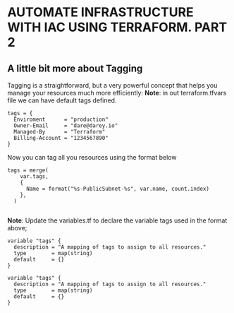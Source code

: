 # AUTOMATE INFRASTRUCTURE WITH IAC USING TERRAFORM. PART 2

## A little bit more about Tagging

Tagging is a straightforward, but a very powerful concept that helps you manage your resources much more efficiently:
<strong>Note</strong>:  in out terraform.tfvars file we can have default tags defined.

```
tags = {
  Enviroment      = "production" 
  Owner-Email     = "dare@darey.io"
  Managed-By      = "Terraform"
  Billing-Account = "1234567890"
}

```

Now you can tag all you resources using the format below

```
tags = merge(
    var.tags,
    {
      Name = format("%s-PublicSubnet-%s", var.name, count.index)
    },
  )
  
```
<strong>Note</strong>: Update the variables.tf to declare the variable tags used in the format above;

```
variable "tags" {
  description = "A mapping of tags to assign to all resources."
  type        = map(string)
  default     = {}
}

```


```
variable "tags" {
  description = "A mapping of tags to assign to all resources."
  type        = map(string)
  default     = {}
}
```
